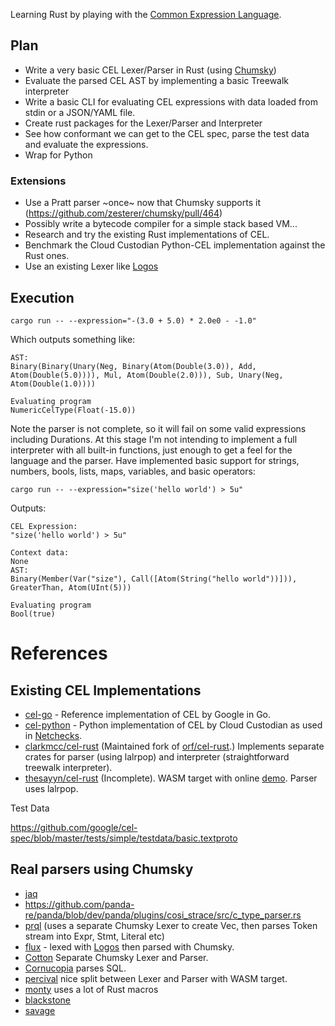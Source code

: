 
Learning Rust by playing with the [Common Expression Language](https://github.com/google/cel-spec).

## Plan

- Write a very basic CEL Lexer/Parser in Rust (using [Chumsky](https://crates.io/crates/chumsky))
- Evaluate the parsed CEL AST by implementing a basic Treewalk interpreter
- Write a basic CLI for evaluating CEL expressions with data loaded from stdin or a JSON/YAML file.
- Create rust packages for the Lexer/Parser and Interpreter
- See how conformant we can get to the CEL spec, parse the test data and evaluate the expressions.
- Wrap for Python

### Extensions

- Use a Pratt parser ~once~ now that Chumsky supports it (https://github.com/zesterer/chumsky/pull/464)
- Possibly write a bytecode compiler for a simple stack based VM...
- Research and try the existing Rust implementations of CEL.
- Benchmark the Cloud Custodian Python-CEL implementation against the Rust ones.
- Use an existing Lexer like [Logos](https://docs.rs/logos/latest/logos/)


## Execution

```
cargo run -- --expression="-(3.0 + 5.0) * 2.0e0 - -1.0"
```
Which outputs something like:
```
AST:
Binary(Binary(Unary(Neg, Binary(Atom(Double(3.0)), Add, Atom(Double(5.0)))), Mul, Atom(Double(2.0))), Sub, Unary(Neg, Atom(Double(1.0))))

Evaluating program
NumericCelType(Float(-15.0))
```

Note the parser is not complete, so it will fail on some valid expressions including
Durations. At this stage I'm not intending to implement a full interpreter with all
built-in functions, just enough to get a feel for the language and the parser. Have
implemented basic support for strings, numbers, bools, lists, maps, variables, and
basic operators:

```shell
cargo run -- --expression="size('hello world') > 5u"
```

Outputs:
```
CEL Expression:
"size('hello world') > 5u"

Context data:
None
AST:
Binary(Member(Var("size"), Call([Atom(String("hello world"))])), GreaterThan, Atom(UInt(5)))

Evaluating program
Bool(true)

```


# References

## Existing CEL Implementations

- [cel-go](https://github.com/google/cel-go) - Reference implementation of CEL by Google in Go.
- [cel-python](https://github.com/cloud-custodian/cel-python) - Python implementation of CEL by Cloud Custodian
  as used in [Netchecks](https://github.com/hardbyte/netchecks).
- [clarkmcc/cel-rust](https://github.com/clarkmcc/cel-rust) (Maintained fork of [orf/cel-rust](https://github.com/orf/cel-rust).)
  Implements separate crates for parser (using lalrpop) and interpreter (straightforward treewalk interpreter).
- [thesayyn/cel-rust](https://github.com/thesayyn/cel-rust) (Incomplete). WASM target with online [demo](https://thesayyn.github.io/cel-rust/).
  Parser uses lalrpop.

Test Data

https://github.com/google/cel-spec/blob/master/tests/simple/testdata/basic.textproto

## Real parsers using Chumsky

- [jaq](https://github.com/01mf02/jaq/blob/main/jaq-parse/src/token.rs)
- https://github.com/panda-re/panda/blob/dev/panda/plugins/cosi_strace/src/c_type_parser.rs
- [prql](https://github.com/PRQL/prql/blob/main/prql-compiler/src/parser) (uses a separate Chumsky Lexer to create Vec<Token>, then parses Token stream into Expr, Stmt, Literal etc)
- [flux](https://github.com/fluxed-lang/flux/blob/main/crates/compiler/fluxc_parser/src/lib.rs) - lexed with [Logos](https://github.com/fluxed-lang/flux/blob/main/crates/compiler/fluxc_lexer/src/lib.rs) then parsed with Chumsky.
- [Cotton](https://github.com/nanikamado/cotton/blob/main/compiler/parser/src/parse.rs) Separate Chumsky Lexer and Parser.
- [Cornucopia](https://github.com/cornucopia-rs/cornucopia/blob/main/crates/cornucopia/src/parser.rs) parses SQL.
- [percival](https://github.com/ekzhang/percival/blob/main/crates/percival/src/parser.rs) nice split between Lexer and Parser with WASM target.
- [monty](https://github.com/mental32/monty/blob/master/montyc_parser/src/comb.rs) uses a lot of Rust macros
- [blackstone](https://github.com/BlackstoneDF/blackstone/blob/main/src/parser/parse.rs)
- [savage](https://github.com/p-e-w/savage/blob/master/savage_core/src/parse.rs)
